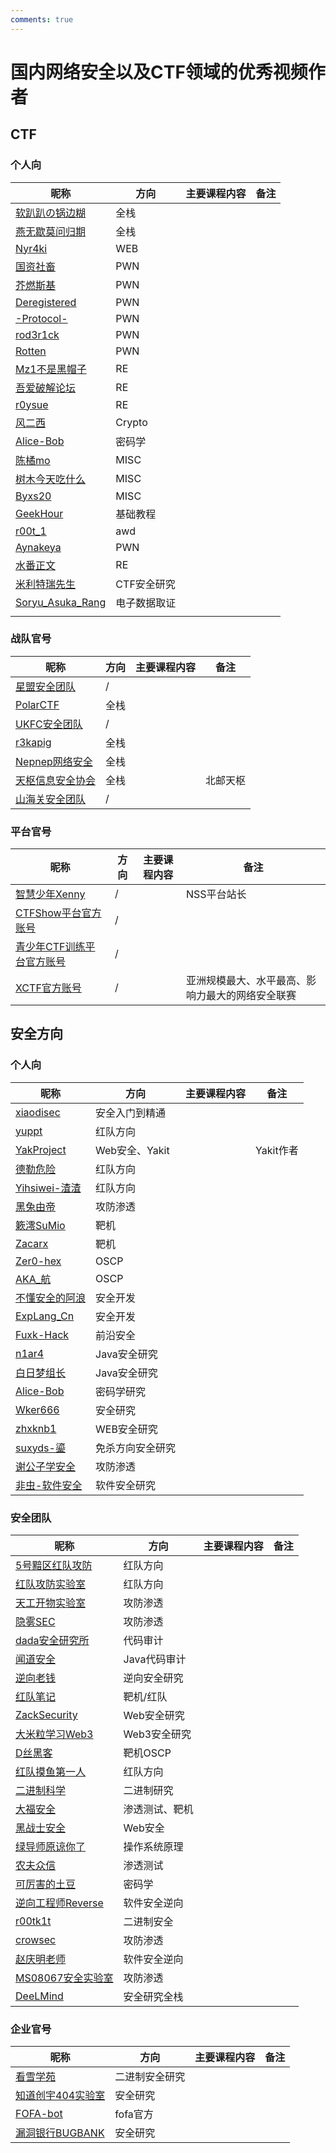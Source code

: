 ```yaml
---
comments: true
---
```

# 国内网络安全以及CTF领域的优秀视频作者

## CTF

### 个人向

| 昵称                                                         | 方向     | 主要课程内容 | 备注        |
| ------------------------------------------------------------ | -------- | ------------ | ----------- |
| [软趴趴の锅边糊](https://space.bilibili.com/475175714/)      | 全栈     |              |             |
| [燕无歇莫问归期](https://space.bilibili.com/387503419/)      | 全栈     |              |             |
| [Nyr4ki](https://space.bilibili.com/388609258)               | WEB      |              |             |
| [国资社畜](https://space.bilibili.com/400157779)             | PWN      |              |             |
| [芥燃斯基](https://space.bilibili.com/479430036)             | PWN      |              |             |
| [Deregistered](https://space.bilibili.com/8538817)           | PWN      |              |             |
| [-Protocol-](https://space.bilibili.com/40691233)            | PWN      |              |             |
| [rod3r1ck](https://space.bilibili.com/3461577038629345)      | PWN      |              |             |
| [Rotten](https://space.bilibili.com/3493278529882882/)       | PWN      |              |             |
| [Mz1不是黑帽子](https://space.bilibili.com/184432814/)       | RE       |              |             |
| [吾爱破解论坛](https://space.bilibili.com/544451485)         | RE       |              |             |
| [r0ysue](https://space.bilibili.com/31025974)                | RE       |              |             |
| [风二西](https://space.bilibili.com/317479700)               | Crypto   |              |             |
| [Alice-Bob](https://space.bilibili.com/552018206/)           | 密码学   |              |             |
| [陈橘mo](https://space.bilibili.com/12949995)                | MISC     |              |             |
| [树木今天吃什么](https://space.bilibili.com/483370591)       | MISC     |              |             |
| [Byxs20](https://space.bilibili.com/183379727)               | MISC     |              |             |
| [GeekHour](https://space.bilibili.com/102438649)             | 基础教程 |              |             |
| [r00t_1](https://space.bilibili.com/317711147)               | awd      |              |             |
| [Aynakeya](https://space.bilibili.com/10003632)              | PWN      |              |             |
| [水番正文](https://space.bilibili.com/39892350)              | RE       |              |             |
| [米利特瑞先生](https://space.bilibili.com/95382392)          | CTF安全研究         |              |           |
| [Soryu_Asuka_Rang](https://space.bilibili.com/390157099)     | 电子数据取证     |              |           |
|                                                              |          |              |             |

### 战队官号

| 昵称                                                         | 方向     | 主要课程内容 | 备注        |
| ------------------------------------------------------------ | -------- | ------------ | ----------- |
| [星盟安全团队](https://space.bilibili.com/489643272)         | /        |              |             |
| [PolarCTF](https://space.bilibili.com/3546382988216798)      | 全栈     |              |             |
| [UKFC安全团队](https://space.bilibili.com/300216438)         | /        |              |             |
| [r3kapig](https://space.bilibili.com/689293282)              | 全栈     |              |             |
| [Nepnep网络安全](https://space.bilibili.com/647450178)       | 全栈     |              |             |
| [天枢信息安全协会](https://space.bilibili.com/652201180)     | 全栈     |              | 北邮天枢    |
| [山海关安全团队](https://space.bilibili.com/488634146)       | /        |              |             |


### 平台官号

| 昵称                                                         | 方向 | 主要课程内容 | 备注                                             |
| ------------------------------------------------------------ | ---- | ------------ | ------------------------------------------------ |
| [智慧少年Xenny](https://space.bilibili.com/187378036)        | /    |              | NSS平台站长                                      |
| [CTFShow平台官方账号](https://space.bilibili.com/626823956)  | /    |              |                                                  |
| [青少年CTF训练平台官方账号](https://space.bilibili.com/2066710972) | /    |              |                                                  |
| [XCTF官方账号](https://space.bilibili.com/519244727)         | /    |              | 亚洲规模最大、水平最高、影响力最大的网络安全联赛 |


## 安全方向

### 个人向
| 昵称                                                         | 方向             | 主要课程内容 | 备注      |
| ------------------------------------------------------------ | ---------------- | ------------ | --------- |
| [xiaodisec](https://space.bilibili.com/346375059)            | 安全入门到精通   |              |           |
| [yuppt](https://space.bilibili.com/50908119)                 | 红队方向         |              |           |
| [YakProject](https://space.bilibili.com/437503777/)          | Web安全、Yakit   |              | Yakit作者 |
| [德勒危险](https://space.bilibili.com/26465397/)             | 红队方向         |              |           |
| [Yihsiwei-渣渣](https://space.bilibili.com/353948151)        | 红队方向         |              |           |
| [黑兔由帝](https://space.bilibili.com/351510324/)            | 攻防渗透         |              |           |
| [簌澪SuMio](https://space.bilibili.com/5140781/)             | 靶机             |              |           |
| [Zacarx](https://space.bilibili.com/123895286/)              | 靶机             |              |           |
| [Zer0-hex](https://space.bilibili.com/102541140)             | OSCP             |              |           |
| [AKA_航](https://space.bilibili.com/246840998)               | OSCP             |              |           |
| [不懂安全的阿浪](https://space.bilibili.com/3546377619508015/) | 安全开发         |              |           |
| [ExpLang_Cn](https://space.bilibili.com/392628031/)          | 安全开发         |              |           |
| [Fuxk-Hack](https://space.bilibili.com/375515990/)           | 前沿安全         |              |           |
| [n1ar4](https://space.bilibili.com/1106751850/)              | Java安全研究     |              |           |
| [白日梦组长](https://space.bilibili.com/2142877265/)         | Java安全研究     |              |           |
| [Alice-Bob](https://space.bilibili.com/552018206)            | 密码学研究       |              |           |
| [Wker666](https://space.bilibili.com/394172563)              | 安全研究         |              |           |
| [zhxknb1](https://space.bilibili.com/349188894/)             | WEB安全研究      |              |           |
| [suxyds-鎏](https://space.bilibili.com/494685916)            | 免杀方向安全研究 |              |           |
| [谢公子学安全](https://space.bilibili.com/24536961/)         | 攻防渗透         |              |           |
| [非虫-软件安全](https://space.bilibili.com/6013655)          | 软件安全研究     |              |           |


### 安全团队
| 昵称                                                         | 方向             | 主要课程内容 | 备注      |
| ------------------------------------------------------------ | ---------------- | ------------ | --------- |
| [5号黯区红队攻防](https://space.bilibili.com/348678604)      | 红队方向         |              |           |
| [红队攻防实验室](https://space.bilibili.com/1175020871)      | 红队方向         |              |           |
| [天工开物实验室](https://space.bilibili.com/479236595)       | 攻防渗透         |              |           |
| [隐雾SEC](https://space.bilibili.com/503070487)              | 攻防渗透      |              |             |
| [dada安全研究所](https://space.bilibili.com/3493263229061351) | 代码审计         |              |           |
| [闻道安全](https://space.bilibili.com/383770377)             | Java代码审计     |              |           |
| [逆向老钱](https://space.bilibili.com/410021235/)            | 逆向安全研究     |              |           |
| [红队笔记](https://space.bilibili.com/491748397)             | 靶机/红队        |              |           |
| [ZackSecurity](https://space.bilibili.com/35657310/)         | Web安全研究      |              |           |
| [大米粒学习Web3](https://space.bilibili.com/8759932)         | Web3安全研究     |              |           |
| [D丝黑客](https://space.bilibili.com/3493120597559785)       | 靶机OSCP         |              |           |
| [红队摸鱼第一人](https://space.bilibili.com/1067016511)      | 红队方向         |              |           |
| [二进制科学](https://space.bilibili.com/500303)              | 二进制研究       |              |           |
| [大福安全](https://space.bilibili.com/1496246177/)           | 渗透测试、靶机   |              |           |
| [黑战士安全](https://space.bilibili.com/496627343)           | Web安全          |              |           |
| [绿导师原谅你了](https://space.bilibili.com/202224425)       | 操作系统原理     |              |           |
| [农夫众信](https://space.bilibili.com/1759206997)            | 渗透测试         |              |           |
| [可厉害的土豆](https://space.bilibili.com/253413704)         | 密码学           |              |           |
| [逆向工程师Reverse](https://space.bilibili.com/14195062)     | 软件安全逆向     |              |           |
| [r00tk1t](https://space.bilibili.com/267460290)              | 二进制安全       |              |           |
| [crowsec](https://space.bilibili.com/29903122)               | 攻防渗透         |              |           |
| [赵庆明老师](https://space.bilibili.com/136991419)           | 软件安全逆向     |              |           |
| [MS08067安全实验室](https://space.bilibili.com/396298765)    | 攻防渗透         |              |           |
| [DeeLMind](https://space.bilibili.com/282616786/)            | 安全研究全栈     |              |           |

### 企业官号
| 昵称                                                         | 方向             | 主要课程内容 | 备注      |
| ------------------------------------------------------------ | ---------------- | ------------ | --------- |
| [看雪学苑](https://space.bilibili.com/525929512)             | 二进制安全研究   |              |           |
| [知道创宇404实验室](https://space.bilibili.com/1300900875)   | 安全研究         |              |           |
| [FOFA-bot](https://space.bilibili.com/1705181418)            | fofa官方         |              |           |
| [漏洞银行BUGBANK](https://space.bilibili.com/179001398)      | 安全研究         |              |           |
